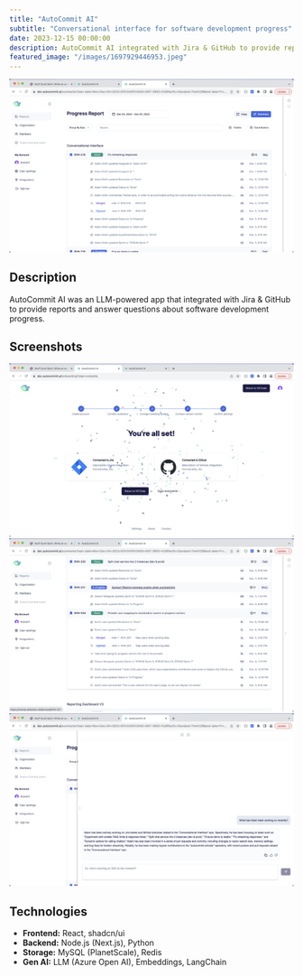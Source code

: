 ```yaml
---
title: "AutoCommit AI"
subtitle: "Conversational interface for software development progress"
date: 2023-12-15 00:00:00
description: AutoCommit AI integrated with Jira & GitHub to provide reports and answer questions about software development progress.
featured_image: "/images/1697929446953.jpeg"
---
```


![](/images/ac-screenshot-report.png)

## Description

AutoCommit AI was an LLM-powered app that integrated with Jira & GitHub to provide reports and answer questions about software development progress.

## Screenshots

<div class="gallery" data-columns="3">
	<img src="/images/ac-screenshot-onboarding.png">
	<img src="/images/ac-screenshot-report2.png">
	<img src="/images/ac-screenshot-chat.png">
</div>

## Technologies

- **Frontend:** React, shadcn/ui
- **Backend:** Node.js (Next.js), Python
- **Storage:** MySQL (PlanetScale), Redis
- **Gen AI:** LLM (Azure Open AI), Embeddings, LangChain
